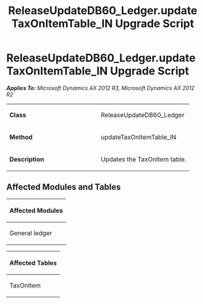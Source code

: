 ﻿---
title: ReleaseUpdateDB60_Ledger.updateTaxOnItemTable_IN Upgrade Script
TOCTitle: ReleaseUpdateDB60_Ledger.updateTaxOnItemTable_IN Upgrade Script
ms:assetid: 869fb95c-a99b-ff4b-9992-31b05ad9ad3b
ms:mtpsurl: https://msdn.microsoft.com/en-us/library/JJ686054(v=AX.60)
ms:contentKeyID: 49709505
ms.date: 05/18/2015
mtps_version: v=AX.60
---

# ReleaseUpdateDB60\_Ledger.updateTaxOnItemTable\_IN Upgrade Script 


_**Applies To:** Microsoft Dynamics AX 2012 R3, Microsoft Dynamics AX 2012 R2_

<table>
<colgroup>
<col style="width: 50%" />
<col style="width: 50%" />
</colgroup>
<tbody>
<tr class="odd">
<td><p><strong>Class</strong></p></td>
<td><p>ReleaseUpdateDB60_Ledger</p></td>
</tr>
<tr class="even">
<td><p><strong>Method</strong></p></td>
<td><p>updateTaxOnItemTable_IN</p></td>
</tr>
<tr class="odd">
<td><p><strong>Description</strong></p></td>
<td><p>Updates the TaxOnItem table.</p></td>
</tr>
</tbody>
</table>


## Affected Modules and Tables

<table>
<colgroup>
<col style="width: 100%" />
</colgroup>
<thead>
<tr class="header">
<th><p>Affected Modules</p></th>
</tr>
</thead>
<tbody>
<tr class="odd">
<td><p>General ledger</p></td>
</tr>
</tbody>
</table>


<table>
<colgroup>
<col style="width: 100%" />
</colgroup>
<thead>
<tr class="header">
<th><p>Affected Tables</p></th>
</tr>
</thead>
<tbody>
<tr class="odd">
<td><p>TaxOnItem</p></td>
</tr>
</tbody>
</table>

  


